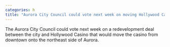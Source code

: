 ```yaml
---
categories: h
title: "Aurora City Council could vote next week on moving Hollywood Casino out of downtown "
---
```

The Aurora City Council could vote next week on a redevelopment deal between the city and Hollywood Casino that would move the casino from downtown onto the northeast side of Aurora.